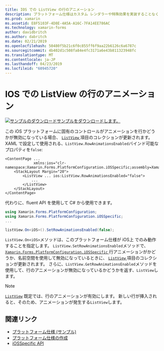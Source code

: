 ```yaml
---
title: IOS での ListView の行のアニメーション
description: プラットフォーム仕様はカスタム レンダラーや特殊効果を実装することなく、特定のプラットフォームでのみ利用できる機能の使用を可能にします。 この記事では、ListView の項目のコレクションが更新されるときに、行のアニメーションが無効になっているかどうかを制御、iOS プラットフォームに固有の使用方法について説明します。
ms.prod: xamarin
ms.assetid: E8F5103F-4D8E-4A5A-A16C-7FA14EE786AC
ms.technology: xamarin-forms
author: davidbritch
ms.author: dabritch
ms.date: 02/21/2019
ms.openlocfilehash: 50480f5b21c6f0c855ff6f9aa22b6126c6a6787c
ms.sourcegitcommit: 4b402d1c508fa84e4fc3171a6e43b811323948fc
ms.translationtype: MT
ms.contentlocale: ja-JP
ms.lasthandoff: 04/23/2019
ms.locfileid: "60945720"
---
```

# <a name="listview-row-animations-on-ios"></a>IOS での ListView の行のアニメーション

[![サンプルのダウンロード](~/media/shared/download.png)サンプルをダウンロードします。](https://developer.xamarin.com/samples/xamarin-forms/userinterface/platformspecifics/)

この iOS プラットフォームに固有のコントロールがアニメーションを行かどうかが無効になっている場合、 [ `ListView` ](xref:Xamarin.Forms.ListView)項目のコレクションが更新されます。 XAML で設定して使用される、`ListView.RowAnimationsEnabled`バインド可能なプロパティを`false`:

```xaml
<ContentPage ...
             xmlns:ios="clr-namespace:Xamarin.Forms.PlatformConfiguration.iOSSpecific;assembly=Xamarin.Forms.Core">
    <StackLayout Margin="20">
        <ListView ... ios:ListView.RowAnimationsEnabled="false">
            ...
        </ListView>
    </StackLayout>
</ContentPage>
```

代わりに、fluent API を使用して C# から使用できます。

```csharp
using Xamarin.Forms.PlatformConfiguration;
using Xamarin.Forms.PlatformConfiguration.iOSSpecific;
...

listView.On<iOS>().SetRowAnimationsEnabled(false);
```

`ListView.On<iOS>`メソッドは、このプラットフォーム仕様が iOS上 でのみ動作することを指定します。  `ListView.SetRowAnimationsEnabled`メソッドで、 [ `Xamarin.Forms.PlatformConfiguration.iOSSpecific` ](xref:Xamarin.Forms.PlatformConfiguration.iOSSpecific)行アニメーションがかどうか、名前空間を使用して無効になっているときに、 [ `ListView` ](xref:Xamarin.Forms.ListView)項目のコレクションが更新されます。 さらに、`ListView.GetRowAnimationsEnabled`メソッドを使用して、行のアニメーションが無効になっているかどうかを返す、`ListView`します。

> [!NOTE]
> [`ListView`](xref:Xamarin.Forms.ListView) 既定では、行のアニメーションが有効にします。 新しい行が挿入されると、そのため、アニメーションが発生する`ListView`します。

## <a name="related-links"></a>関連リンク

- [プラットフォーム仕様 (サンプル)](https://developer.xamarin.com/samples/xamarin-forms/userinterface/platformspecifics/)
- [プラットフォーム仕様の作成](~/xamarin-forms/platform/platform-specifics/index.md#creating-platform-specifics)
- [iOSSpecific API](xref:Xamarin.Forms.PlatformConfiguration.iOSSpecific)
